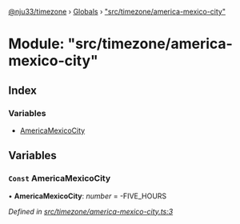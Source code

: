 [@nju33/timezone](../README.md) › [Globals](../globals.md) › ["src/timezone/america-mexico-city"](_src_timezone_america_mexico_city_.md)

# Module: "src/timezone/america-mexico-city"

## Index

### Variables

* [AmericaMexicoCity](_src_timezone_america_mexico_city_.md#const-americamexicocity)

## Variables

### `Const` AmericaMexicoCity

• **AmericaMexicoCity**: *number* = -FIVE_HOURS

*Defined in [src/timezone/america-mexico-city.ts:3](https://github.com/nju33/timezone/blob/c9267a7/src/timezone/america-mexico-city.ts#L3)*
